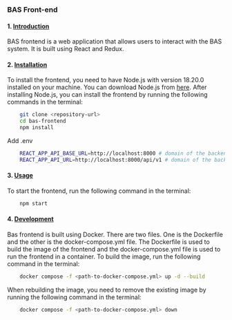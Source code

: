 ### BAS Front-end
#### 1. [Introduction](#introduction)
BAS frontend is a web application that allows users to interact with the BAS system. It is built using React and Redux. 

#### 2. [Installation](#installation)
To install the frontend, you need to have Node.js with version 18.20.0 installed on your machine. You can download Node.js from [here](https://nodejs.org/en/download/). After installing Node.js, you can install the frontend by running the following commands in the terminal:
```bash
    git clone <repository-url> 
    cd bas-frontend
    npm install
```
Add .env 
```bash
    REACT_APP_API_BASE_URL=http://localhost:8000 # domain of the backend
    REACT_APP_API_URL=http://localhost:8000/api/v1 # domain of the backend with the api version
```

#### 3. [Usage](#usage)

To start the frontend, run the following command in the terminal:
```bash
    npm start
```


#### 4. [Development](#development)
Bas frontend is built using Docker. There are two files. One is the Dockerfile and the other is the docker-compose.yml file. The Dockerfile is used to build the image of the frontend and the docker-compose.yml file is used to run the frontend in a container. To build the image, run the following command in the terminal:

```bash
    docker compose -f <path-to-docker-compose.yml> up -d --build
```
When rebuilding the image, you need to remove the existing image by running the following command in the terminal:
```bash
    docker compose -f <path-to-docker-compose.yml> down
```


